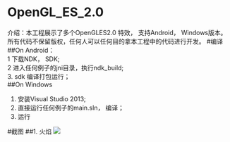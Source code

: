 # OpenGL_ES_2.0
介绍：本工程展示了多个OpenGLES2.0 特效， 支持Android， Windows版本。所有代码不保留版权，任何人可以任何目的拿本工程中的代码进行开发。 
#编译
##On Android：<br>
1 下载NDK， SDK;<br>
2 进入任何例子的jni目录，执行ndk_build;<br>
3. sdk 编译打包运行；<br>
##On Windows<br>
1. 安装Visual Studio 2013;<br>
2. 直接运行任何例子的main.sln， 编译；<br>
2. 运行<br>


#截图
##1. 火焰
![](https://github.com/gaoguanglei/OpenGL_ES_2.0/raw/master/fire_flame/screenshot.jpg)
